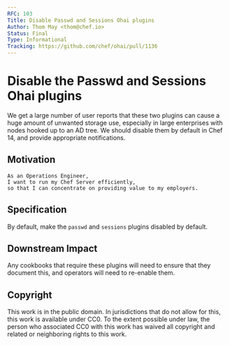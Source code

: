 ```yaml
---
RFC: 103
Title: Disable Passwd and Sessions Ohai plugins
Author: Thom May <thom@chef.io>
Status: Final
Type: Informational
Tracking: https://github.com/chef/ohai/pull/1136
---
```


# Disable the Passwd and Sessions Ohai plugins

We get a large number of user reports that these two plugins can cause a
huge amount of unwanted storage use, especially in large enterprises
with nodes hooked up to an AD tree. We should disable them by default
in Chef 14, and provide appropriate notifications.

## Motivation

    As an Operations Engineer,
    I want to run my Chef Server efficiently,
    so that I can concentrate on providing value to my employers.

## Specification

By default, make the `passwd` and `sessions` plugins disabled by
default.

## Downstream Impact

Any cookbooks that require these plugins will need to ensure that they
document this, and operators will need to re-enable them.

## Copyright

This work is in the public domain. In jurisdictions that do not allow for this,
this work is available under CC0. To the extent possible under law, the person
who associated CC0 with this work has waived all copyright and related or
neighboring rights to this work.

